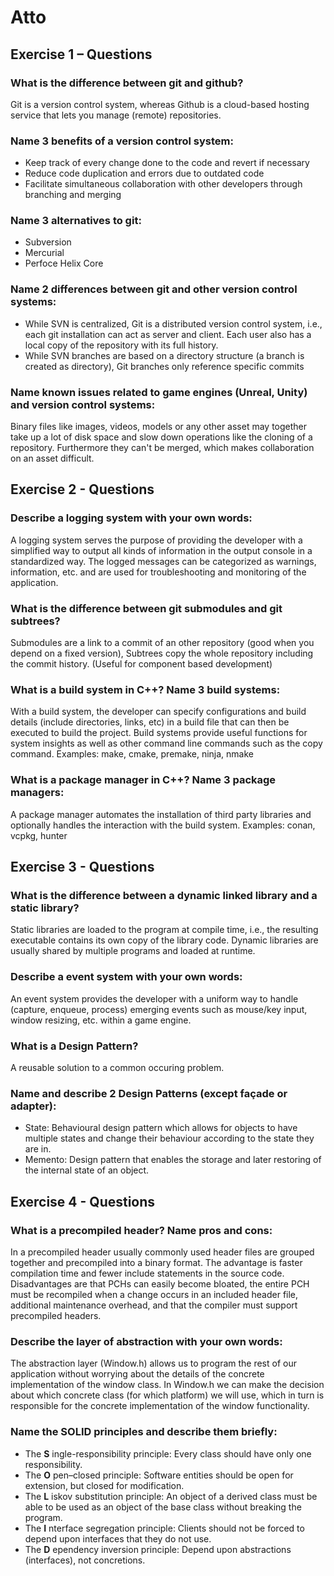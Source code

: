 # Atto
## Exercise 1 – Questions
### What is the difference between git and github?
Git is a version control system, whereas Github is a cloud-based hosting service that lets you manage (remote) repositories.
### Name 3 benefits of a version control system:
- Keep track of every change done to the code and revert if necessary
- Reduce code duplication and errors due to outdated code
- Facilitate simultaneous collaboration with other developers through branching and merging
### Name 3 alternatives to git:
- Subversion
- Mercurial
- Perfoce Helix Core
### Name 2 differences between git and other version control systems:
- While SVN is centralized, Git is a distributed version control system, i.e., each git installation can act as server and client. Each user also has a local copy of the repository with its full history.
- While SVN branches are based on a directory structure (a branch is created as directory), Git branches only reference specific commits
### Name known issues related to game engines (Unreal, Unity) and version control systems:
Binary files like images, videos, models or any other asset may together take up a lot of disk space and slow down operations like the cloning of a repository. Furthermore they can't be merged, which makes collaboration on an asset difficult.

## Exercise 2 - Questions
### Describe a logging system with your own words:
A logging system serves the purpose of providing the developer with a simplified way to output all kinds of information in the output console in a standardized way. The logged messages can be categorized as warnings, information, etc. and are used for troubleshooting and monitoring of the application.
### What is the difference between git submodules and git subtrees?
Submodules are a link to a commit of an other repository (good when you depend on a fixed version),
Subtrees copy the whole repository including the commit history. (Useful for component based development)
### What is a build system in C++? Name 3 build systems:
With a build system, the developer can specify configurations and build details (include directories, links, etc) in a build file that can then be executed to build the project. Build systems provide useful functions for system insights as well as other command line commands such as the copy command.
Examples: make, cmake, premake, ninja, nmake
### What is a package manager in C++? Name 3 package managers:
A package manager automates the installation of third party libraries and optionally handles the interaction with the build system.
Examples: conan, vcpkg, hunter

## Exercise 3 - Questions
### What is the difference between a dynamic linked library and a static library?
Static libraries are loaded to the program at compile time, i.e., the resulting executable contains its own copy of the library code. Dynamic libraries are usually shared by multiple programs and loaded at runtime.
### Describe a event system with your own words:
An event system provides the developer with a uniform way to handle (capture, enqueue, process) emerging events such as mouse/key input, window resizing, etc. within a game engine.
### What is a Design Pattern?
A reusable solution to a common occuring problem.
### Name and describe 2 Design Patterns (except façade or adapter):
- State: Behavioural design pattern which allows for objects to have multiple states and change their behaviour according to the state they are in.
- Memento: Design pattern that enables the storage and later restoring of the internal state of an object.

## Exercise 4 - Questions
### What is a precompiled header? Name pros and cons:
In a precompiled header usually commonly used header files are grouped together and precompiled into a binary format. The advantage is faster compilation time and fewer include statements in the source code. Disadvantages are that PCHs can easily become bloated, the entire PCH must be recompiled when a change occurs in an included header file, additional maintenance overhead, and that the compiler must support precompiled headers.
### Describe the layer of abstraction with your own words:
The abstraction layer (Window.h) allows us to program the rest of our application without worrying about the details of the concrete implementation of the window class. In Window.h we can make the decision about which concrete class (for which platform) we will use, which in turn is responsible for the concrete implementation of the window functionality.
### Name the SOLID principles and describe them briefly:
- The __S__ ingle-responsibility principle: Every class should have only one responsibility.
- The __O__ pen–closed principle: Software entities should be open for extension, but closed for modification.
- The __L__ iskov substitution principle: An object of a derived class must be able to be used as an object of the base class without breaking the program.
- The __I__ nterface segregation principle: Clients should not be forced to depend upon interfaces that they do not use.
- The __D__ ependency inversion principle: Depend upon abstractions (interfaces), not concretions.
